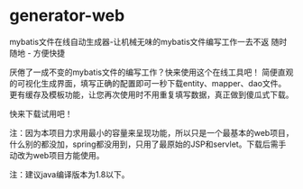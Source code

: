# generator-web

mybatis文件在线自动生成器-让机械无味的mybatis文件编写工作一去不返
随时随地 - 方便快捷

厌倦了一成不变的mybatis文件的编写工作？快来使用这个在线工具吧！
简便直观的可视化生成界面，填写正确的配置即可一秒下载entity、mapper、dao文件。更有缓存及模板功能，让您再次使用时不用重复填写数据，真正做到傻瓜式下载。

快来下载试用吧！

注：因为本项目力求用最小的容量来呈现功能，所以只是一个最基本的web项目，什么别的都没加，spring都没用到，只用了最原始的JSP和servlet。下载后需手动改为web项目方能使用。

注：建议java编译版本为1.8以下。

